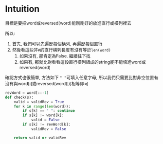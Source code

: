 # Intuition

目標是要把word或reversed(word)能剛剛好的放進直行或橫列裡去

所以:
1. 首先, 我們可以先遍歷每個橫列, 再遍歷每個直行
2. 然後看這些非`#`的直行橫列長度有沒有等於`len(word)`
   1. 如果沒有, 那肯定為False. 繼續往下找
   2. 如果有, 那就比對看看這段直行橫列組成的string能不能填進word或reversed(word)

確認方式也很簡單, 方法如下
`" "`可填入任意字母, 所以我們只需要比對非空位置有沒有與word[i]或reversed(word)[i]相等即可

```py
revWord = word[::-1]
def check(s):
    valid = validRev = True
    for k in range(len(word)):
        if s[k] == " ": continue
        if s[k] != word[k]:
            valid = False
        if s[k] != revWord[k]:
            validRev = False

    return valid or validRev
```


